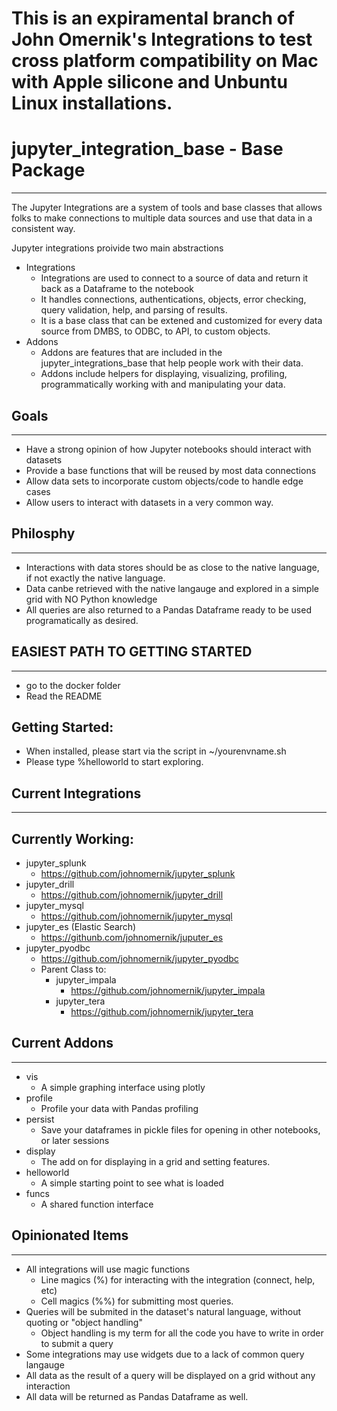 # This is an expiramental branch of John Omernik's Integrations to test cross platform compatibility on Mac with Apple silicone and Unbuntu Linux installations. 


# jupyter_integration_base - Base Package
-----
The Jupyter Integrations are a system of tools and base classes that allows folks to make connections to multiple data sources and use that data in a consistent way. 

Jupyter integrations proivide two main abstractions

- Integrations
  - Integrations are used to connect to a source of data and return it back as a Dataframe to the notebook
  - It handles connections, authentications, objects, error checking, query validation, help, and parsing of results.
  - It is a base class that can be extened and customized for every data source from DMBS, to ODBC, to API, to custom objects. 
- Addons
  - Addons are features that are included in the jupyter_integrations_base that help people work with their data.
  - Addons include helpers for displaying, visualizing, profiling, programmatically working with and manipulating your data. 


## Goals
-------
- Have a strong opinion of how Jupyter notebooks should interact with datasets
- Provide a base functions that will be reused by most data connections
- Allow data sets to incorporate custom objects/code to handle edge cases
- Allow users to interact with datasets in a very common way. 

## Philosphy
------
- Interactions with data stores should be as close to the native language, if not exactly the native language. 
- Data canbe retrieved with the native langauge and explored in a simple grid with NO Python knowledge
- All queries are also returned to a Pandas Dataframe ready to be used programatically as desired. 


## EASIEST PATH TO GETTING STARTED
------
- go to the docker folder
- Read the README


## Getting Started:
- When installed, please start via the script in ~/yourenvname.sh
- Please type %helloworld to start exploring. 


## Current Integrations
-------

Currently Working:
------
- jupyter_splunk 
  - https://github.com/johnomernik/jupyter_splunk
- jupyter_drill 
  - https://github.com/johnomernik/jupyter_drill
- jupyter_mysql
  - https://github.com/johnomernik/jupyter_mysql
- jupyter_es (Elastic Search)
  - https://githunb.com/johnomernik/juputer_es
- jupyter_pyodbc
  - https://github.com/johnomernik/jupyter_pyodbc
  - Parent Class to:
    - jupyter_impala
      - https://github.com/johnomernik/jupyter_impala
    - jupyter_tera
      - https://github.com/johnomernik/jupyter_tera

## Current Addons
-----------
- vis
  - A simple graphing interface using plotly
- profile
  - Profile your data with Pandas profiling
- persist
  - Save your dataframes in pickle files for opening in other notebooks, or later sessions
- display 
  - The add on for displaying in a grid and setting features.
- helloworld
  - A simple starting point to see what is loaded
- funcs
  - A shared function interface



## Opinionated Items
--------
- All integrations will use magic functions
  - Line magics (%) for interacting with the integration (connect, help, etc) 
  - Cell magics (%%) for submitting most queries. 
- Queries will be submited in the dataset's natural language, without quoting or "object handling"
  - Object handling is my term for all the code you have to write in order to submit a query
- Some integrations may use widgets due to a lack of common query langauge
- All data as the result of a query will be displayed on a grid without any interaction
- All data will be returned as Pandas Dataframe as well. 




